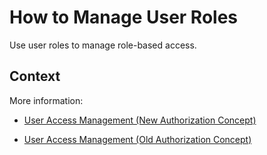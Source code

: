 <!-- loioc6217947c1e04598965830de465dfbad -->

# How to Manage User Roles

Use user roles to manage role-based access.



## Context

More information:

-   [User Access Management \(New Authorization Concept\)](../User-Management/user-access-management-new-authorization-concept-d974847.md)

-   [User Access Management \(Old Authorization Concept\)](../User-Management/user-access-management-old-authorization-concept-6fa5e4e.md)



